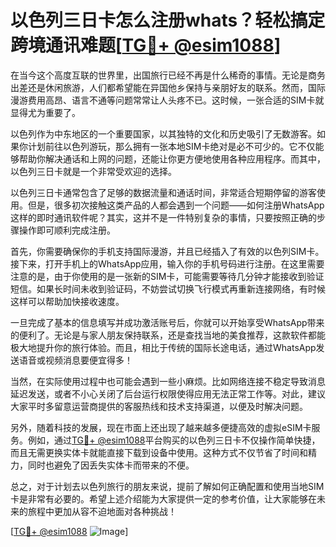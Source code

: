 # 以色列三日卡怎么注册whats？轻松搞定跨境通讯难题[[TG💪+ @esim1088](https://t.me/s/esim1088)]

在当今这个高度互联的世界里，出国旅行已经不再是什么稀奇的事情。无论是商务出差还是休闲旅游，人们都希望能在异国他乡保持与亲朋好友的联系。然而，国际漫游费用高昂、语言不通等问题常常让人头疼不已。这时候，一张合适的SIM卡就显得尤为重要了。

以色列作为中东地区的一个重要国家，以其独特的文化和历史吸引了无数游客。如果你计划前往以色列游玩，那么拥有一张本地SIM卡绝对是必不可少的。它不仅能够帮助你解决通话和上网的问题，还能让你更方便地使用各种应用程序。而其中，以色列三日卡就是一个非常受欢迎的选择。

以色列三日卡通常包含了足够的数据流量和通话时间，非常适合短期停留的游客使用。但是，很多初次接触这类产品的人都会遇到一个问题——如何注册WhatsApp这样的即时通讯软件呢？其实，这并不是一件特别复杂的事情，只要按照正确的步骤操作即可顺利完成注册。

首先，你需要确保你的手机支持国际漫游，并且已经插入了有效的以色列SIM卡。接下来，打开手机上的WhatsApp应用，输入你的手机号码进行注册。在这里需要注意的是，由于你使用的是一张新的SIM卡，可能需要等待几分钟才能接收到验证短信。如果长时间未收到验证码，不妨尝试切换飞行模式再重新连接网络，有时候这样可以帮助加快接收速度。

一旦完成了基本的信息填写并成功激活账号后，你就可以开始享受WhatsApp带来的便利了。无论是与家人朋友保持联系，还是查找当地的美食推荐，这款软件都能极大地提升你的旅行体验。而且，相比于传统的国际长途电话，通过WhatsApp发送语音或视频消息要便宜得多！

当然，在实际使用过程中也可能会遇到一些小麻烦。比如网络连接不稳定导致消息延迟发送，或者不小心关闭了后台运行权限使得应用无法正常工作等。对此，建议大家平时多留意运营商提供的客服热线和技术支持渠道，以便及时解决问题。

另外，随着科技的发展，现在市面上还出现了越来越多便捷高效的虚拟eSIM卡服务。例如，通过[TG💪+ @esim1088](https://t.me/s/esim1088)平台购买的以色列三日卡不仅操作简单快捷，而且无需更换实体卡就能直接下载到设备中使用。这种方式不仅节省了时间和精力，同时也避免了因丢失实体卡而带来的不便。

总之，对于计划去以色列旅行的朋友来说，提前了解如何正确配置和使用当地SIM卡是非常有必要的。希望上述介绍能为大家提供一定的参考价值，让大家能够在未来的旅程中更加从容不迫地面对各种挑战！

[[TG💪+ @esim1088](https://t.me/s/esim1088) ![Image](https://i.postimg.cc/4NQfJmqS/Snipaste-2025-05-13-00-14-12.png)]